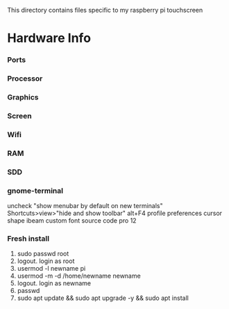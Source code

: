 This directory contains files specific to my raspberry pi touchscreen

Hardware Info
=============

### Ports

### Processor

### Graphics

### Screen

### Wifi

### RAM

### SDD

### gnome-terminal
uncheck "show menubar by default on new terminals"
Shortcuts>view>"hide and show toolbar" alt+F4
profile preferences
  cursor shape ibeam
  custom font source code pro 12

### Fresh install

1. sudo passwd root
2. logout. login as root
3. usermod -l newname pi
4. usermod -m -d /home/newname newname
5. logout. login as newname
6. passwd
7. sudo apt update && sudo apt upgrade -y && sudo apt install